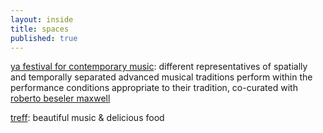 ```yaml
---
layout: inside
title: spaces
published: true
---
```


[ya festival for contemporary music](https://ya-festival.org/): different representatives of spatially and temporally separated advanced musical traditions perform within the performance conditions appropriate to their tradition, co-curated with [roberto beseler maxwell](https://robertobeselermaxwell.com/)

[treff](http://treff.gnm.ruhr/): beautiful music & delicious food
